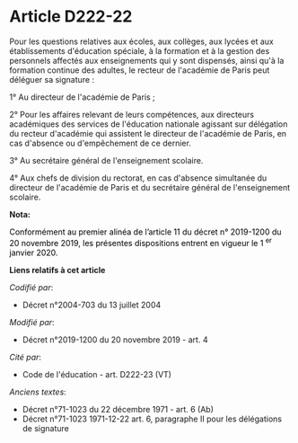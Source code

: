 # Article D222-22

Pour les questions relatives aux écoles, aux collèges, aux lycées et aux établissements d'éducation spéciale, à la formation
et à la gestion des personnels affectés aux enseignements qui y sont dispensés, ainsi qu'à la formation continue des adultes,
le recteur de l'académie de Paris peut déléguer sa signature :

1° Au directeur de l'académie de Paris ;

2° Pour les affaires relevant de leurs compétences, aux directeurs académiques des services de l'éducation nationale agissant
sur délégation du recteur d'académie qui assistent le directeur de l'académie de Paris, en cas d'absence ou d'empêchement de
ce dernier.

3° Au secrétaire général de l'enseignement scolaire.

4° Aux chefs de division du rectorat, en cas d'absence simultanée du directeur de l'académie de Paris et du secrétaire
général de l'enseignement scolaire.

**Nota:**

<font color="black">Conformément au premier alinéa de l’article 11 du décret n° 2019-1200 du 20 novembre 2019, les présentes
dispositions entrent en vigueur le 1
    <sup>er</sup> janvier 2020.</font>

**Liens relatifs à cet article**

_Codifié par_:

  - Décret n°2004-703 du 13 juillet 2004

_Modifié par_:

  - Décret n°2019-1200 du 20 novembre 2019 - art. 4

_Cité par_:

  - Code de l'éducation - art. D222-23 (VT)

_Anciens textes_:

  - Décret n°71-1023 du 22 décembre 1971 - art. 6 (Ab)
  - Décret n°71-1023 1971-12-22 art. 6, paragraphe II pour les délégations de signature

